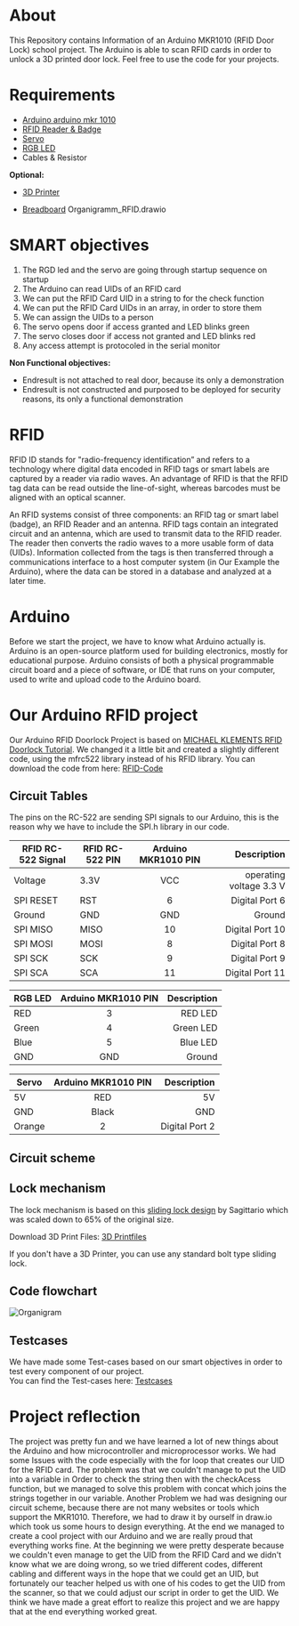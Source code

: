 # About
This Repository contains Information of an Arduino MKR1010 (RFID Door Lock) school project. 
The Arduino is able to scan RFID cards in order to unlock a 3D printed door lock. 
Feel free to use the code for your projects. 

# Requirements
- [Arduino arduino mkr 1010](https://www.amazon.com/-/de/dp/B07FYFF5YZ/ref=sr_1_1?keywords=arduino+mkr+wifi+1010&qid=1656406329&sprefix=arduino+mkr%2Caps%2C153&sr=8-1)
- [RFID Reader & Badge](https://www.amazon.com/-/de/dp/B01CSTW0IA/ref=sr_1_2?__mk_de_DE=%C3%85M%C3%85%C5%BD%C3%95%C3%91&crid=1YQEUCWFZ2IZD&keywords=arduino+rfid&qid=1656406347&sprefix=arduino+rfi%2Caps%2C146&sr=8-2)
- [Servo](https://www.amazon.com/gp/product/B07MLR1498/ref=as_li_tl?ie=UTF8&camp=1789&creative=9325&creativeASIN=B07MLR1498&linkCode=as2&tag=mklements-20&linkId=63a97680f3787d087be345410cd59158)
- [RGB LED](https://www.amazon.com/-/de/dp/B077XGF3YR/ref=sr_1_1?__mk_de_DE=%C3%85M%C3%85%C5%BD%C3%95%C3%91&crid=2CYUPMETPM8GS&keywords=RGB%2Bled%2Barduino&qid=1656406421&sprefix=rgb%2Bled%2Barduino%2Caps%2C131&sr=8-1&th=1)
- Cables & Resistor

<b>Optional:</b>

- [3D Printer](https://www.amazon.com/-/de/dp/B094F65V3F/ref=sr_1_4?__mk_de_DE=%C3%85M%C3%85%C5%BD%C3%95%C3%91&crid=7Z6BSY639093&keywords=3d+printers+ender+3&qid=1656406451&sprefix=3d+printers+ender+%2Caps%2C196&sr=8-4)

- [Breadboard](https://www.amazon.com/-/de/dp/B073X7GZ1P/ref=sr_1_1?crid=2CL3V57MRGASD&keywords=arduino+breadboard&qid=1656406466&sprefix=arduino+bre%2Caps%2C157&sr=8-1) 
Organigramm_RFID.drawio

# SMART objectives 
1. The RGD led and the servo are going through startup sequence on startup
2. The Arduino can read UIDs of an RFID card
3. We can put the RFID Card UID in a string to for the check function
4. We can put the RFID Card UIDs in an array, in order to store them
5. We can assign the UIDs to a person
6. The servo opens door if access granted and LED blinks green
7. The servo closes door if access not granted  and LED blinks red
8. Any access attempt is protocoled in the serial monitor

<b> Non Functional objectives: </b>
- Endresult is not attached to real door, because its only a demonstration
- Endresult is not constructed and purposed to be deployed for security reasons, its only a functional demonstration


# RFID
RFID ID stands for "radio-frequency identification” and refers to a technology where digital data encoded in RFID tags or smart labels are captured by a reader via radio waves. An advantage of RFID is that the RFID tag data can be read outside the line-of-sight, whereas barcodes must be aligned with an optical scanner. 

An RFID systems consist of three components: an RFID tag or smart label (badge), an RFID Reader and an antenna.  RFID tags contain an integrated circuit and an antenna, which are used to transmit data to the RFID reader. The reader then converts the radio waves to a more usable form of data (UIDs). Information collected from the tags is then transferred through a communications interface to a host computer system (in Our Example the Arduino), where the data can be stored in a database and analyzed at a later time.

# Arduino 
Before we start the project, we have to know what Arduino actually is. 
Arduino is an open-source platform used for building electronics, mostly for educational purpose. Arduino consists of both a physical programmable circuit board and a piece of software, or IDE that runs on your computer, used to write and upload code to the Arduino board. 

# Our Arduino RFID project 
Our Arduino RFID Doorlock Project is based on [MICHAEL KLEMENTS RFID Doorlock Tutorial](https://www.the-diy-life.com/arduino-based-rfid-door-lock-make-your-own/). We changed it a little bit and created a slightly different code, using the mfrc522 library instead of his RFID library. You can download the code from here: [RFID-Code](/code/RFID/RFID.ino)

## Circuit Tables
The pins on the RC-522 are sending SPI signals to our Arduino, this is the reason why we have to include the SPI.h library in our code. 

| RFID RC-522  Signal | RFID RC-522  PIN |  Arduino MKR1010 PIN |  Description |
| ------------- | ------------- |:-----------:| ----------------------:|
| Voltage       | 3.3V          | VCC         | operating voltage 3.3 V| 
| SPI RESET     | RST           | 6           |   Digital Port 6       |
| Ground        | GND           | GND         |    Ground              |
| SPI MISO      | MISO          | 10          |    Digital Port 10     |
| SPI MOSI      | MOSI          | 8           |    Digital Port 8      |
| SPI SCK       | SCK           | 9           |    Digital Port 9      |
| SPI SCA       | SCA           | 11          |    Digital Port 11     |

| RGB LED       |  Arduino MKR1010 PIN |  Description |
| ------------- |:-------------:| -----:|
| RED           | 3             |   RED LED              | 
| Green         | 4             |   Green LED            |
| Blue          | 5             |   Blue LED             |
| GND           | GND           |   Ground               | 

| Servo         |  Arduino MKR1010 PIN |  Description |
| ------------- |:-------------:| -----:|
| 5V | RED      | 5V            | operating voltage 5 V| 
| GND| Black    | GND           |   Ground             |
| Orange        | 2             | Digital Port 2       |  

## Circuit scheme


## Lock mechanism
The lock mechanism is based on this [sliding lock design](https://www.thingiverse.com/thing:1596180) by Sagittario which was scaled down to 65% of the original size.

Download 3D Print Files: [3D Printfiles](/printfiles/3D-Print-Files.zip)

If you don't have a 3D Printer, you can use any standard bolt type sliding lock. 

## Code flowchart

![Organigram](/image/Organigramm_RFID.png "Organigram")

## Testcases 
We have made some Test-cases based on our smart objectives in order to test every component of our project. <br>
You can find the Test-cases here: [Testcases](/testcases/readme.md)

# Project reflection
The project was pretty fun and we have learned a lot of new things about the Arduino and how microcontroller and microprocessor works. We had some Issues with the code especially with the for loop that creates our UID for the RFID card. The problem was that we couldn't manage to put the UID into a variable in Order to check the string then with the checkAcess function, but we managed to solve this problem with concat which joins the strings together in our variable. Another Problem we had was designing our circuit scheme, because there are not many websites or tools which support the MKR1010. Therefore, we had to draw it by ourself in draw.io which took us some hours to design everything. At the end we managed to create a cool project with our Arduino and we are really proud that everything works fine. At the beginning we were pretty desperate because we couldn't even manage to get the UID from the RFID Card and we didn't know what we are doing wrong, so we tried different codes, different cabling and different ways in the hope that we could get an UID, but fortunately our teacher helped us with one of his codes to get the UID from the scanner, so that we could adjust our script in order to get the UID. We think we have made a great effort to realize this project and we are happy that at the end everything worked great.